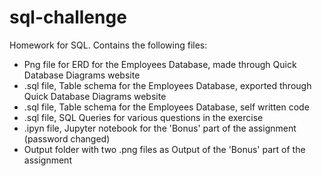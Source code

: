# sql-challenge
Homework for SQL. Contains the following files:

- Png file for ERD for the Employees Database, made through Quick Database Diagrams website
- .sql file, Table schema for the Employees Database, exported through Quick Database Diagrams website
- .sql file, Table schema for the Employees Database, self written code
- .sql file, SQL Queries for various questions in the exercise
- .ipyn file, Jupyter notebook for the 'Bonus' part of the assignment (password changed)
- Output folder with two .png files as Output of the 'Bonus' part of the assignment
